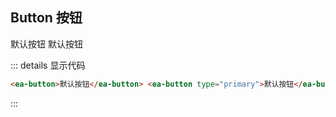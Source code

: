 ## Button 按钮

<ea-button>默认按钮</ea-button>
<ea-button type="primary">默认按钮</ea-button>
<date-picker></date-picker>

::: details 显示代码

```html
<ea-button>默认按钮</ea-button> <ea-button type="primary">默认按钮</ea-button>
```

:::
